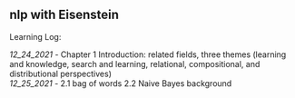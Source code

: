## nlp with Eisenstein

Learning Log:

_12_24_2021_ - Chapter 1 Introduction: related fields, three themes (learning and knowledge, search and learning, relational, compositional, and distributional perspectives) <br/>
_12_25_2021_ - 2.1 bag of words 2.2 Naive Bayes background <br/>

